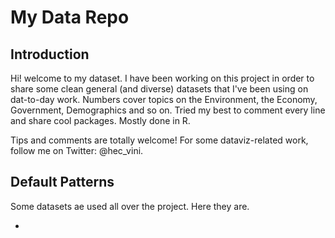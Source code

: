 # My Data Repo
## Introduction 
Hi! welcome to my dataset. 
I have been working on this project in order to share some clean general (and diverse) datasets that I've been using on dat-to-day work. Numbers cover topics on the Environment, the Economy, Government, Demographics and so on. Tried my best to comment every line and share cool packages. Mostly done in R. 

Tips and comments are totally welcome!
For some dataviz-related work, follow me on Twitter: @hec_vini.

## Default Patterns
Some datasets ae used all over the project. Here they are. 

* 
